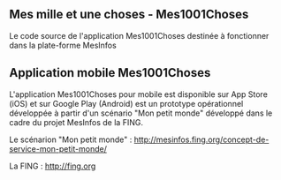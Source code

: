 ## Mes mille et une choses - Mes1001Choses

Le code source de l'application Mes1001Choses destinée à fonctionner dans la plate-forme MesInfos

## Application mobile Mes1001Choses

L'application Mes1001Choses pour mobile est disponible sur App Store (iOS) et sur Google Play (Android) est un prototype opérationnel développée à partir d'un scénario "Mon petit monde" développé dans le cadre du projet MesInfos de la FING.

Le scénarion "Mon petit monde" : http://mesinfos.fing.org/concept-de-service-mon-petit-monde/

La FING : http://fing.org